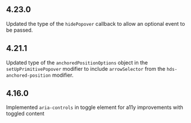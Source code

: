 ## 4.23.0

Updated the type of the `hidePopover` callback to allow an optional event to be passed.


## 4.21.1

Updated type of the `anchoredPositionOptions` object in the `setUpPrimitivePopover` modifier to include `arrowSelector` from the `hds-anchored-position` modifier.

## 4.16.0

Implemented `aria-controls` in toggle element for a11y improvements with toggled content
